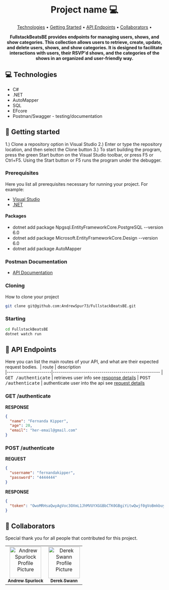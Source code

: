 <h1 align="center" style="font-weight: bold;">Project name 💻</h1>

<p align="center">
 <a href="#tech">Technologies</a> • 
 <a href="#started">Getting Started</a> • 
  <a href="#routes">API Endpoints</a> •
 <a href="#colab">Collaborators</a> •
</p>

<p align="center">
    <b>FullstackBeatsBE provides endpoints for managing users, shows, and show categories. This collection allows users to retrieve, create, update, and delete users, shows, and show categories. It is designed to facilitate interactions with users, their RSVP'd shows, and the categories of the shows in an organized and user-friendly way.</b>
</p>

<h2 id="technologies">💻 Technologies</h2>

- C#
- .NET
- AutoMapper
- SQL
- EFcore
- Postman/Swagger - testing/documentation

<h2 id="started">🚀 Getting started</h2>

1.) Clone a repository option in Visual Studio 2.) Enter or type the repository location, and then select the Clone button 3.) To start building the program, press the green Start button on the Visual Studio toolbar, or press F5 or Ctrl+F5. Using the Start button or F5 runs the program under the debugger.

<h3>Prerequisites</h3>

Here you list all prerequisites necessary for running your project. For example:

- [Visual Studio](https://visualstudio.microsoft.com/)
- [.NET](https://dotnet.microsoft.com/en-us/download/dotnet/8.0)
 
<h4>Packages</h4>

- dotnet add package Npgsql.EntityFrameworkCore.PostgreSQL --version 6.0
- dotnet add package Microsoft.EntityFrameworkCore.Design --version 6.0
- dotnet add package AutoMapper 

<h3>Postman Documentation</h3>

- [API Documentation](https://www.postman.com/fullstackbeats/fullstackbeats-workspace/documentation/ro8wu2l/fullstack-beats)

<h3>Cloning</h3>

How to clone your project

```bash
git clone git@github.com:AndrewSpur73/FullstackBeatsBE.git
```

<h3>Starting</h3>

```bash
cd FullstackBeatsBE
dotnet watch run
```

<h2 id="routes">📍 API Endpoints</h2>

Here you can list the main routes of your API, and what are their expected request bodies.
​
| route               | description                                          
|----------------------|-----------------------------------------------------
| <kbd>GET /authenticate</kbd>     | retrieves user info see [response details](#get-auth-detail)
| <kbd>POST /authenticate</kbd>     | authenticate user into the api see [request details](#post-auth-detail)

<h3 id="get-auth-detail">GET /authenticate</h3>

**RESPONSE**
```json
{
  "name": "Fernanda Kipper",
  "age": 20,
  "email": "her-email@gmail.com"
}
```

<h3 id="post-auth-detail">POST /authenticate</h3>

**REQUEST**
```json
{
  "username": "fernandakipper",
  "password": "4444444"
}
```

**RESPONSE**
```json
{
  "token": "OwoMRHsaQwyAgVoc3OXmL1JhMVUYXGGBbCTK0GBgiYitwQwjf0gVoBmkbuyy0pSi"
}
```

<h2 id="colab">🤝 Collaborators</h2>

Special thank you for all people that contributed for this project.

<table>
  <tr>
    <td align="center">
      <a href="#">
        <img src="https://avatars.githubusercontent.com/u/153697028?v=4" width="100px;" alt="Andrew Spurlock Profile Picture"/><br>
        <sub>
          <b>Andrew Spurlock</b>
        </sub>
      </a>
    </td>
    <td align="center">
      <a href="#">
        <img src="https://ca.slack-edge.com/T03F2SDTJ-U068W2CL50D-cb7395f6591b-512" width="100px;" alt="Derek Swann Profile Picture"/><br>
        <sub>
          <b>Derek Swann</b>
        </sub>
      </a>
    </td>
  </tr>
</table>
